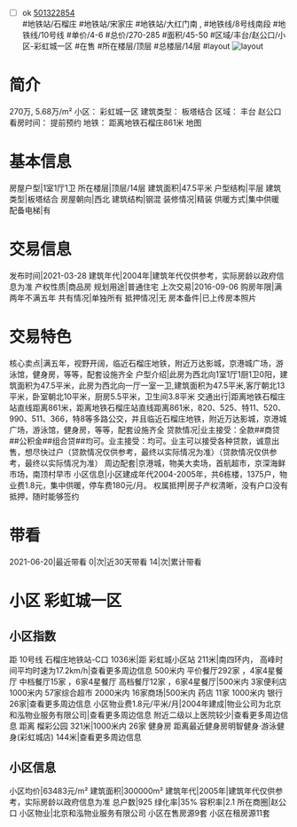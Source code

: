 - [ ] ok [501322854](https://bj.5i5j.com/ershoufang/501322854.html)  
 #地铁站/石榴庄 #地铁站/宋家庄 #地铁站/大红门南 ,  #地铁线/8号线南段 #地铁线/10号线
#单价/4-6 #总价/270-285 #面积/45-50   #区域/丰台/赵公口/小区-彩虹城一区 #在售 #所在楼层/顶层 #总楼层/14层 #layout 
![layout](http://image2a.5i5j.com/bdir/layout/8ce25b4c8617439e8422c3d92be00194.jpg_P5.jpg) 
# 简介 
 270万,  5.68万/m² 
小区： 彩虹城一区
建筑类型： 板塔结合
区域： 丰台 赵公口
看房时间： 提前预约
地铁： 距离地铁石榴庄861米 地图
# 基本信息 
 房屋户型|1室1厅1卫
所在楼层|顶层/14层
建筑面积|47.5平米
户型结构|平层
建筑类型|板塔结合
房屋朝向|西北
建筑结构|钢混
装修情况|精装
供暖方式|集中供暖
配备电梯|有
# 交易信息 
 发布时间|2021-03-28
建筑年代|2004年|建筑年代仅供参考，实际房龄以政府信息为准
产权性质|商品房
规划用途|普通住宅
上次交易|2016-09-06
购房年限|满两年不满五年
共有情况|单独所有
抵押情况|无
房本备件|已上传房本照片
# 交易特色 
 核心卖点|满五年，视野开阔，临近石榴庄地铁，附近万达影城，京港城广场，游泳馆，健身房，等等，配套设施齐全
户型介绍|此房为西北向1室1厅1厨1卫0阳，建筑面积为47.5平米，此房为西北向一厅一室一卫,建筑面积为47.5平米,客厅朝北13平米，卧室朝北10平米，厨房5.5平米，卫生间3.8平米
交通出行|距离地铁石榴庄站直线距离861米，距离地铁石榴庄站直线距离861米，820、525、特11、520、990、511、366，特8等多路公交，并且临近石榴庄地铁，附近万达影城，京港城广场，游泳馆，健身房，等等，配套设施齐全
贷款情况|业主接受：全款##商贷##公积金##组合贷##均可。业主接受：均可。业主可以接受各种贷款，诚意出售，想尽快过户（贷款情况仅供参考，最终以实际情况为准）（贷款情况仅供参考，最终以实际情况为准）
周边配套|京港城，物美大卖场，首航超市，京深海鲜市场，南顶村早市
小区信息|小区建成年代2004-2005年，共6栋楼，1375户，物业费1.8元，集中供暖，停车费180元/月。
权属抵押|房子产权清晰，没有户口没有抵押，随时能够签约
# 带看 
 2021-06-20|最近带看	 0|次|近30天带看	 14|次|累计带看
# 小区 彩虹城一区
## 小区指数 
 距 10号线 石榴庄地铁站-C口 1036米|距 彩虹城小区站 211米|南四环内， 高峰时间平均时速为17.2km/h|查看更多周边信息
500米内 平价餐厅292家 ，4家4星餐厅
中档餐厅15家 ，6家4星餐厅
高档餐厅12家 ，6家4星餐厅|500米内 3家便利店
1000米内 57家综合超市
2000米内 16家商场|500米内 药店 11家
1000米内 银行 26家|查看更多周边信息
小区物业费1.8元/平米/月|2004年建成|物业公司为北京和泓物业服务有限公司|查看更多周边信息
附近二级以上医院较少|查看更多周边信息
距离 榴彩公园 321米|1000米内 26家 健身房
距离最近健身房明智健身·游泳健身(彩虹城店) 144米|查看更多周边信息
## 小区信息 
 小区均价|63483元/m²
建筑面积|300000m²
建筑年代|2005年|建筑年代仅供参考，实际房龄以政府信息为准
总户数|925
绿化率|35%
容积率|2.1
所在商圈|赵公口
小区物业|北京和泓物业服务有限公司
小区在售房源9套
小区在租房源11套
